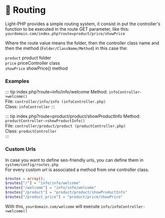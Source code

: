 # :truck: Routing

Light-PHP provides a simple routing system, it consist in put the controller's function to be executed in the route GET parameter, like this:  
`yourdomain.com/index.php?route=product/price/showPrice`

Where the route value means the folder, then the controller class name and then the method (`Folder/ClassName/Method`) in this case the:  

`product` product folder  
`price` priceController class  
`showPrice` showPrice() method  

### Examples

::: tip index.php?route=info/info/welcome
Method: `infoController->welcome()`  
File: `controller/info/info (infoController.php)`  
Class: `infoController`
:::

::: tip index.php?route=product/product/showProductInfo
Method: `productController->showProductInfo()`  
File: `controller/product/product (productController.php)`  
Class: `productController`  
:::

### Custom Urls

In case you want to define seo-friendly urls, you can define them in `system/config/routes.php`  
For every custom url is associated a method from one controller class.  

``` php
$routes = array();
$routes["/"] = "info/info/welcome" 
$routes["/welcome"] = "info/info/welcome"  
$routes["/product"] = "product/product/showProductInfo"
$routes["/product_price"] = "product/price/showPrice"
```

With this, `yourdomain.com/welcome` will execute `info/infoController->welcome()`

